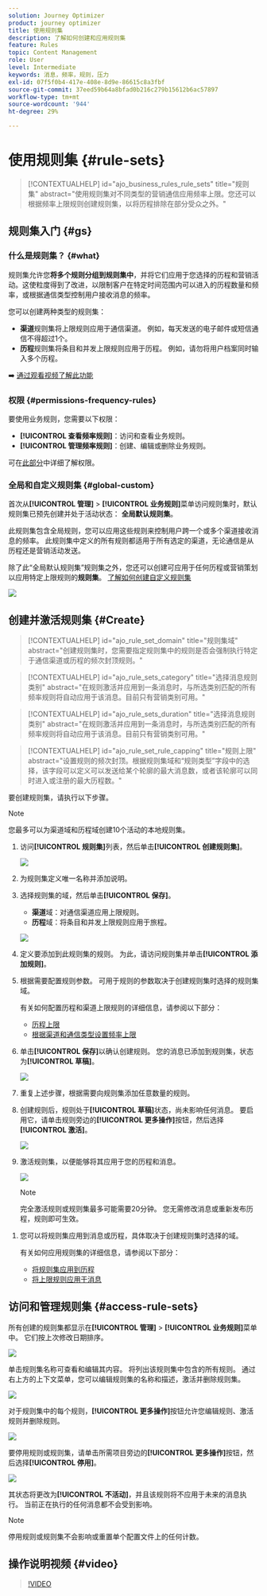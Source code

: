 ```yaml
---
solution: Journey Optimizer
product: journey optimizer
title: 使用规则集
description: 了解如何创建和应用规则集
feature: Rules
topic: Content Management
role: User
level: Intermediate
keywords: 消息，频率，规则，压力
exl-id: 07f5f0b4-417e-408e-8d9e-86615c8a3fbf
source-git-commit: 37eed59b64a8bfad0b216c279b15612b6ac57897
workflow-type: tm+mt
source-wordcount: '944'
ht-degree: 29%

---
```


# 使用规则集 {#rule-sets}

>[!CONTEXTUALHELP]
>id="ajo_business_rules_rule_sets"
>title="规则集"
>abstract="使用规则集对不同类型的营销通信应用频率上限。您还可以根据频率上限规则创建规则集，以将历程排除在部分受众之外。"

## 规则集入门 {#gs}

### 什么是规则集？ {#what}

规则集允许您&#x200B;**将多个规则分组到规则集中**，并将它们应用于您选择的历程和营销活动。这使粒度得到了改进，以限制客户在特定时间范围内可以进入的历程数量和频率，或根据通信类型控制用户接收消息的频率。

您可以创建两种类型的规则集：

* **渠道**&#x200B;规则集将上限规则应用于通信渠道。 例如，每天发送的电子邮件或短信通信不得超过1个。
* **历程**&#x200B;规则集将条目和并发上限规则应用于历程。 例如，请勿将用户档案同时输入多个历程。

➡️ [通过观看视频了解此功能](#video)

### 权限 {#permissions-frequency-rules}

要使用业务规则，您需要以下权限：

* **[!UICONTROL 查看频率规则]**：访问和查看业务规则。
* **[!UICONTROL 管理频率规则]**：创建、编辑或删除业务规则。

可在[此部分](../administration/high-low-permissions.md)中详细了解权限。

### 全局和自定义规则集 {#global-custom}

首次从&#x200B;**[!UICONTROL 管理]** > **[!UICONTROL 业务规则]**&#x200B;菜单访问规则集时，默认规则集已预先创建并处于活动状态： **全局默认规则集**。

此规则集包含全局规则，您可以应用这些规则来控制用户跨一个或多个渠道接收消息的频率。 此规则集中定义的所有规则都适用于所有选定的渠道，无论通信是从历程还是营销活动发送。

除了此“全局默认规则集”规则集之外，您还可以创建可应用于任何历程或营销策划以应用特定上限规则的&#x200B;**规则集**。 [了解如何创建自定义规则集](#create)

![](assets/rule-sets-default.png)

## 创建并激活规则集 {#Create}

>[!CONTEXTUALHELP]
>id="ajo_rule_set_domain"
>title="规则集域"
>abstract="创建规则集时，您需要指定规则集中的规则是否会强制执行特定于通信渠道或历程的频次封顶规则。"

>[!CONTEXTUALHELP]
>id="ajo_rule_sets_category"
>title="选择消息规则类别"
>abstract="在规则激活并应用到一条消息时，与所选类别匹配的所有频率规则将自动应用于该消息。目前只有营销类别可用。"

<!--NOT USED?
[!CONTEXTUALHELP]
>id="ajo_rule_sets_capping"
>title="Set the capping for your rule"
>abstract="Specify the maximum number of messages sent to a customer profile within the chosen time frame. The frequency cap will be based on the selected calendar period and will be reset at the beginning of the corresponding time frame."-->

>[!CONTEXTUALHELP]
>id="ajo_rule_sets_duration"
>title="选择消息规则类别"
>abstract="在规则激活并应用到一条消息时，与所选类别匹配的所有频率规则将自动应用于该消息。目前只有营销类别可用。"

>[!CONTEXTUALHELP]
>id="ajo_rule_set_rule_capping"
>title="规则上限"
>abstract="设置规则的频次封顶。根据规则集域和“规则类型”字段中的选择，该字段可以定义可以发送给某个轮廓的最大消息数，或者该轮廓可以同时进入或注册的最大历程数。"

要创建规则集，请执行以下步骤。

>[!NOTE]
>
>您最多可以为渠道域和历程域创建10个活动的本地规则集。

1. 访问&#x200B;**[!UICONTROL 规则集]**&#x200B;列表，然后单击&#x200B;**[!UICONTROL 创建规则集]**。

   ![](assets/rule-sets-create-button.png)

1. 为规则集定义唯一名称并添加说明。

1. 选择规则集的域，然后单击&#x200B;**[!UICONTROL 保存]**。

   * **渠道**&#x200B;域：对通信渠道应用上限规则。
   * **历程**&#x200B;域：将条目和并发上限规则应用于旅程。

   ![](assets/rule-sets-create.png)

1. 定义要添加到此规则集的规则。 为此，请访问规则集并单击&#x200B;**[!UICONTROL 添加规则]**。

1. 根据需要配置规则参数。 可用于规则的参数取决于创建规则集时选择的规则集域。

   有关如何配置历程和渠道上限规则的详细信息，请参阅以下部分：

   * [历程上限](../conflict-prioritization/journey-capping.md)
   * [根据渠道和通信类型设置频率上限](../conflict-prioritization/channel-capping.md)

1. 单击&#x200B;**[!UICONTROL 保存]**&#x200B;以确认创建规则。 您的消息已添加到规则集，状态为&#x200B;**[!UICONTROL 草稿]**。

   ![](assets/rule-set-rule-created.png)

1. 重复上述步骤，根据需要向规则集添加任意数量的规则。

1. 创建规则后，规则处于&#x200B;**[!UICONTROL 草稿]**&#x200B;状态，尚未影响任何消息。 要启用它，请单击规则旁边的&#x200B;**[!UICONTROL 更多操作]**&#x200B;按钮，然后选择&#x200B;**[!UICONTROL 激活]**。

   ![](assets/rule-set-activate-rule.png)

1. 激活规则集，以便能够将其应用于您的历程和消息。

   ![](assets/rule-set-activate-set.png)

   >[!NOTE]
   >
   >完全激活规则或规则集最多可能需要20分钟。 您无需修改消息或重新发布历程，规则即可生效。

<!--Currently, once a rule set is activated, no more rules can be added to that rule set.-->

1. 您可以将规则集应用到消息或历程，具体取决于创建规则集时选择的域。

   有关如何应用规则集的详细信息，请参阅以下部分：

   * [将规则集应用到历程](../conflict-prioritization/journey-capping.md#apply-capping)
   * [将上限规则应用于消息](../conflict-prioritization/channel-capping.md#apply)

## 访问和管理规则集 {#access-rule-sets}

所有创建的规则集都显示在&#x200B;**[!UICONTROL 管理]** > **[!UICONTROL 业务规则]**&#x200B;菜单中。 它们按上次修改日期排序。

![](assets/rule-sets-list.png)

单击规则集名称可查看和编辑其内容。 将列出该规则集中包含的所有规则。 通过右上方的上下文菜单，您可以编辑规则集的名称和描述，激活并删除规则集。

![](assets/rule-set-example.png)

对于规则集中的每个规则，**[!UICONTROL 更多操作]**&#x200B;按钮允许您编辑规则、激活规则并删除规则。

![](assets/rule-set-example-rules.png)

要停用规则或规则集，请单击所需项目旁边的&#x200B;**[!UICONTROL 更多操作]**&#x200B;按钮，然后选择&#x200B;**[!UICONTROL 停用]**。

![](assets/rule-set-inactive-rule.png)

其状态将更改为&#x200B;**[!UICONTROL 不活动]**，并且该规则将不应用于未来的消息执行。 当前正在执行的任何消息都不会受到影响。

>[!NOTE]
>
>停用规则或规则集不会影响或重置单个配置文件上的任何计数。

## 操作说明视频 {#video}

>[!VIDEO](https://video.tv.adobe.com/v/3435531?quality=12)
